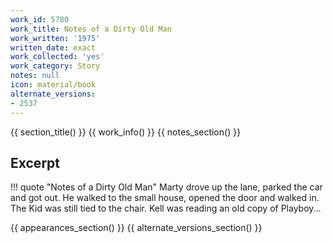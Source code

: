 ```yaml
---
work_id: 5780
work_title: Notes of a Dirty Old Man
work_written: '1975'
written_date: exact
work_collected: 'yes'
work_category: Story
notes: null
icon: material/book
alternate_versions:
- 2537
---
```


{{ section_title() }}
{{ work_info() }}
{{ notes_section() }}
## Excerpt
!!! quote "Notes of a Dirty Old Man"
    Marty drove up the lane, parked the car and got out. He walked to the small house, opened the door and walked in. The Kid was still tied to the chair. Kell was reading an old copy of Playboy...

{{ appearances_section() }}
{{ alternate_versions_section() }}
